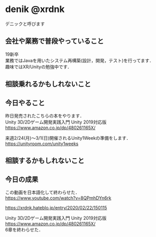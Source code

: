 # denik @xrdnk
デニックと呼びます

## 会社や業務で普段やっていること
19新卒</br>
業務ではJavaを用いたシステム再構築(設計，開発，テスト)を行ってます．</br>
趣味ではXR/Unityの勉強中です．</br>

## 相談乗れるかもしれないこと

## 今日やること
昨日発売されたこちらの本をやります．</br>
Unity 3D/2Dゲーム開発実践入門 Unity 2019対応版</br>
https://www.amazon.co.jp/dp/480261165X/</br>

来週2/24(月)～3/1(日)開催されるUnity1Weekの準備をします．</br>
https://unityroom.com/unity1weeks</br>

## 相談するかもしれないこと

## 今日の成果
この動画を日本語化して終わらせた．</br>
https://www.youtube.com/watch?v=8QPmhDYn6rk

https://xrdnk.hateblo.jp/entry/2020/02/22/150115

Unity 3D/2Dゲーム開発実践入門 Unity 2019対応版</br>
https://www.amazon.co.jp/dp/480261165X/</br>
6章を終わらせた．</br>

